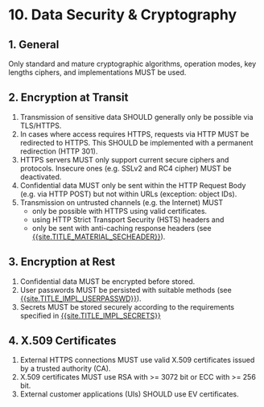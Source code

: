 # 10. Data Security & Cryptography

## 1. General

Only standard and mature cryptographic algorithms, operation modes, key lengths ciphers, and implementations MUST be used.

## 2. Encryption at Transit

1. Transmission of sensitive data SHOULD generally only be possible via TLS/HTTPS.
2. In cases where access requires HTTPS, requests via HTTP MUST be redirected to HTTPS. This SHOULD be implemented with a permanent redirection (HTTP 301).
3. HTTPS servers MUST only support current secure ciphers and protocols. Insecure ones (e.g. SSLv2 and RC4 cipher) MUST be deactivated.
4. Confidential data MUST only be sent within the HTTP Request Body (e.g. via HTTP POST) but not within URLs (exception: object IDs).
5. Transmission on untrusted channels (e.g. the Internet) MUST
    - only be possible with HTTPS using valid certificates.
    - using HTTP Strict Transport Security (HSTS) headers and
    - only be sent with anti-caching response headers (see [{{site.TITLE_MATERIAL_SECHEADER}}]({{site.URL_MATERIAL_SECHEADER}})).

## 3. Encryption at Rest
1. Confidential data MUST be encrypted before stored.
2. User passwords MUST be persisted with suitable methods (see  [{{site.TITLE_IMPL_USERPASSWD}}]({{site.URL_IMPL_USERPASSWD}})).
3. Secrets MUST be stored securely according to the requirements specified in [{{site.TITLE_IMPL_SECRETS}}]({{site.URL_IMPL_SECRETS}})

## 4. X.509 Certificates
1. External HTTPS connections MUST use valid X.509 certificates issued by a trusted authority (CA).
2. X.509 certificates MUST use RSA with >= 3072 bit or ECC with >= 256 bit.
3. External customer applications (UIs) SHOULD use EV certificates.
